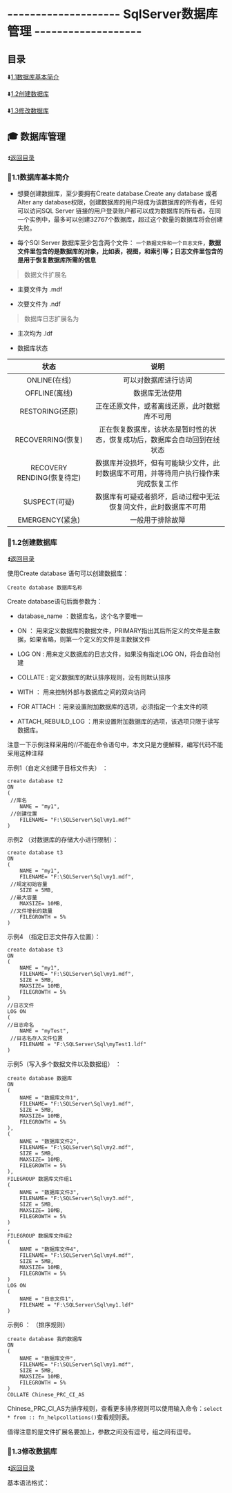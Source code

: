 # -------------------- SqlServer数据库管理 ------------------- #

<p id="title"></p>

## 目录 ##

:arrow_down:<a href="#a1">1.1数据库基本简介</a>

:arrow_down:<a href="#a2">1.2创建数据库</a>

:arrow_down:<a href="#a3">1.3修改数据库</a>

<p id="a1"></p>

## :mortar_board: 数据库管理 ##

:arrow_double_up:<a href = "#title">返回目录</a>

### :memo:1.1数据库基本简介 ###

* 想要创建数据库，至少要拥有Create database.Create any database 或者 Alter any database权限，创建数据库的用户将成为该数据库的所有者，任何可以访问SQL
Server 链接的用户登录账户都可以成为数据库的所有者。在同一个实例中，最多可以创建32767个数据库，超过这个数量的数据库将会创建失败。

* 每个SQl Server 数据库至少包含两个文件： `一个数据文件和一个日志文件`，**数据文件里包含的是数据库的对象，比如表，视图，和索引等；日志文件里包含的是用于恢复数据库所需的信息** 

>数据文件扩展名

 * 主要文件为 .mdf

 * 次要文件为 .ndf

>数据库日志扩展名为 

 * 主次均为 .ldf

* 数据库状态

|状态|说明|
|:--:|:---:|
|ONLINE(在线)|可以对数据库进行访问|
|OFFLINE(离线)|数据库无法使用|
|RESTORING(还原)|正在还原文件，或者离线还原，此时数据库不可用|
|RECOVERRING(恢复)|正在恢复数据库，该状态是暂时性的状态，恢复成功后，数据库会自动回到在线状态|
|RECOVERY RENDING(恢复待定)|数据库并没损坏，但有可能缺少文件，此时数据库不可用，并等待用户执行操作来完成恢复工作|
|SUSPECT(可疑)|数据库有可疑或者损坏，启动过程中无法恢复问文件，此时数据库不可用|
|EMERGENCY(紧急)|一般用于排除故障|

<p id="a2"></p>

### :memo:1.2创建数据库 ###

:arrow_double_up:<a href = "#title">返回目录</a>

使用Create database 语句可以创建数据库：

`Create database 数据库名称`

Create database语句后面参数为：

  * database_name ：数据库名，这个名字要唯一

  * ON ： 用来定义数据库的数据文件，PRIMARY指出其后所定义的文件是主数据，如果省略，则第一个定义的文件是主数据文件

  * LOG ON : 用来定义数据库的日志文件，如果没有指定LOG ON，将会自动创建

  * COLLATE : 定义数据库的默认排序规则，没有则默认排序

  * WITH ： 用来控制外部与数据库之间的双向访问
 
  * FOR ATTACH ：用来设置附加数据库的选项，必须指定一个主文件的<filespec>项

  * ATTACH_REBUILD_LOG ：用来设置附加数据库的选项，该选项只限于读写数据库。

注意一下示例注释采用的//不能在命令语句中，本文只是方便解释，编写代码不能采用这种注释

示例1（自定义创建于目标文件夹） ：
```
create database t2
ON
(
 //库名
	NAME = "my1",
 //创建位置
	FILENAME= "F:\SQLServer\Sql\my1.mdf"
)
```

示例2 （对数据库的存储大小进行限制）：
```
create database t3
ON
(
	NAME = "my1",
	FILENAME= "F:\SQLServer\Sql\my1.mdf",
 //规定初始容量
	SIZE = 5MB,
 //最大容量
	MAXSIZE= 10MB,
 //文件增长的数量
	FILEGROWTH = 5%
)
```

示例4 （指定日志文件存入位置）：
```
create database t3
ON
(
	NAME = "my1",
	FILENAME= "F:\SQLServer\Sql\my1.mdf",
	SIZE = 5MB,
	MAXSIZE= 10MB,
	FILEGROWTH = 5%
)
//日志文件
LOG ON
(
//日志命名
	NAME = "myTest",
 //日志名存入文件位置
	FILENAME = "F:\SQLServer\Sql\myTest1.ldf"
)
```

示例5（写入多个数据文件以及数据组） ：
```
create database 数据库
ON
(
	NAME = "数据库文件1",
	FILENAME= "F:\SQLServer\Sql\my1.mdf",
	SIZE = 5MB,
	MAXSIZE= 10MB,
	FILEGROWTH = 5%
),
(
	NAME = "数据库文件2",
	FILENAME= "F:\SQLServer\Sql\my2.mdf",
	SIZE = 5MB,
	MAXSIZE= 10MB,
	FILEGROWTH = 5%
),
FILEGROUP 数据库文件组1
(
	NAME = "数据库文件3",
	FILENAME= "F:\SQLServer\Sql\my3.mdf",
	SIZE = 5MB,
	MAXSIZE= 10MB,
	FILEGROWTH = 5%
)
,
FILEGROUP 数据库文件组2
(
	NAME = "数据库文件4",
	FILENAME= "F:\SQLServer\Sql\my4.mdf",
	SIZE = 5MB,
	MAXSIZE= 10MB,
	FILEGROWTH = 5%
)
LOG ON
(
	NAME = "日志文件1",
	FILENAME = "F:\SQLServer\Sql\my1.ldf"
)

```

示例6 ： （排序规则）
```
create database 我的数据库
ON
(
	NAME = "数据库文件",
	FILENAME= "F:\SQLServer\Sql\my1.mdf",
	SIZE = 5MB,
	MAXSIZE= 10MB,
	FILEGROWTH = 5%
)
COLLATE Chinese_PRC_CI_AS
```
Chinese_PRC_CI_AS为排序规则，查看更多排序规则可以使用输入命令：`select * from :: fn_helpcollations()`查看规则表。

值得注意的是文件扩展名要加上，参数之间没有逗号，组之间有逗号。

<p id="a3"></p>

### :memo:1.3修改数据库 ###

:arrow_double_up:<a href = "#title">返回目录</a>

基本语法格式：

```


```
